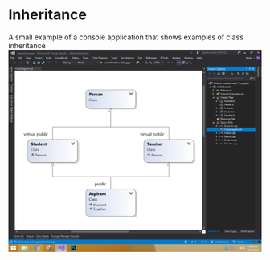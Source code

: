 # Inheritance
A small example of a console application that shows examples of class inheritance
![Screenshot](image.png)
